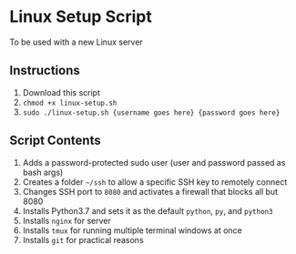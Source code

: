 Linux Setup Script
===
To be used with a new Linux server

Instructions
---
1. Download this script
2. `chmod +x linux-setup.sh`
3. `sudo ./linux-setup.sh {username goes here} {password goes here}`

Script Contents
---
1. Adds a password-protected sudo user (user and password passed as bash args)
2. Creates a folder `~/ssh` to allow a specific SSH key to remotely connect
3. Changes SSH port to `8080` and activates a firewall that blocks all but 8080
4. Installs Python3.7 and sets it as the default `python`, `py`, and `python3`
5. Installs `nginx` for server
6. Installs `tmux` for running multiple terminal windows at once
7. Installs `git` for practical reasons
